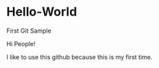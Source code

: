 # Hello-World
First Git Sample

Hi People!

I like to use this github because this is my first time.
